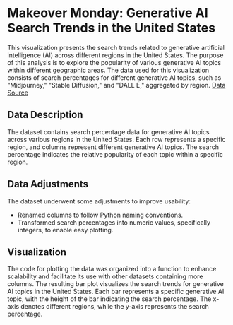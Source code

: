 # Makeover Monday: Generative AI Search Trends in the United States
This visualization presents the search trends related to generative artificial intelligence (AI) across different regions in the United States. The purpose of this analysis is to explore the popularity of various generative AI topics within different geographic areas. The data used for this visualization consists of search percentages for different generative AI topics, such as "Midjourney," "Stable Diffusion," and "DALL E," aggregated by region.
[Data Source](https://data.world/makeovermonday/generative-ai-search-trends-in-the-united-states)

## Data Description
The dataset contains search percentage data for generative AI topics across various regions in the United States. Each row represents a specific region, and columns represent different generative AI topics. The search percentage indicates the relative popularity of each topic within a specific region.

## Data Adjustments
The dataset underwent some adjustments to improve usability:
- Renamed columns to follow Python naming conventions.
- Transformed search percentages into numeric values, specifically integers, to enable easy plotting.

## Visualization
The code for plotting the data was organized into a function to enhance scalability and facilitate its use with other datasets containing more columns. The resulting bar plot visualizes the search trends for generative AI topics in the United States. Each bar represents a specific generative AI topic, with the height of the bar indicating the search percentage. The x-axis denotes different regions, while the y-axis represents the search percentage.
